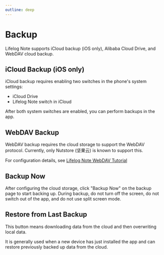 ```yaml
---
outline: deep
---
```


# Backup

Lifelog Note supports iCloud backup (iOS only), Alibaba Cloud Drive, and WebDAV cloud backup.

## iCloud Backup (iOS only)

iCloud backup requires enabling two switches in the phone's system settings:
- iCloud Drive
- Lifelog Note switch in iCloud

After both system switches are enabled, you can perform backups in the app.

## WebDAV Backup

WebDAV backup requires the cloud storage to support the WebDAV protocol. Currently, only Nutstore (坚果云) is known to support this.

For configuration details, see [Lifelog Note WebDAV Tutorial](https://docs.qq.com/doc/DVHJhRU9ubVNBblhR)

## Backup Now

After configuring the cloud storage, click "Backup Now" on the backup page to start backing up. During backup, do not turn off the screen, do not switch out of the app, and do not use split screen mode.

## Restore from Last Backup

This button means downloading data from the cloud and then overwriting local data.

It is generally used when a new device has just installed the app and can restore previously backed up data from the cloud.